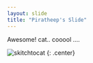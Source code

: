 ```yaml
---
layout: slide
title: "Piratheep's Slide"
---
```


Awesome! cat.. cooool ....

![skitchtocat](https://octodex.github.com/images/skitchtocat.png)
{: .center}
